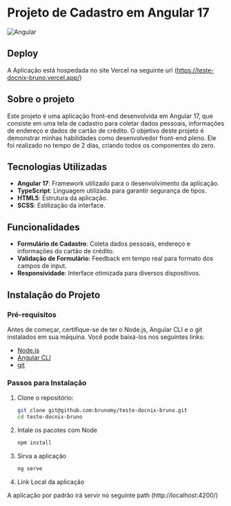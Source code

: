# Projeto de Cadastro em Angular 17 
![Angular](https://img.shields.io/badge/angular-%23DD0031.svg?style=for-the-badge&logo=angular&logoColor=white)
## Deploy

A Aplicação está hospedada no site Vercel na seguinte url (https://teste-docnix-bruno.vercel.app/)

## Sobre o projeto

Este projeto é uma aplicação front-end desenvolvida em Angular 17, que consiste em uma tela de cadastro para coletar dados pessoais, informações de endereço e dados de cartão de crédito. O objetivo deste projeto é demonstrar minhas habilidades como desenvolvedor front-end pleno. Ele foi realizado no tempo de 2 dias, criando todos os componentes do zero.

## Tecnologias Utilizadas

- **Angular 17**: Framework utilizado para o desenvolvimento da aplicação.
- **TypeScript**: Linguagem utilizada para garantir segurança de tipos.
- **HTML5**: Estrutura da aplicação.
- **SCSS**: Estilização da interface.

## Funcionalidades

- **Formulário de Cadastro**: Coleta dados pessoais, endereço e informações do cartão de crédito.
- **Validação de Formulário**: Feedback em tempo real para formato dos campos de input.
- **Responsividade**: Interface otimizada para diversos dispositivos.

## Instalação do Projeto

### Pré-requisitos

Antes de começar, certifique-se de ter o Node.js, Angular CLI e o git instalados em sua máquina. Você pode baixá-los nos seguintes links:

- [Node.js](https://nodejs.org/)
- [Angular CLI](https://angular.io/cli)
- [git](https://git-scm.com/book/pt-br/v2/Come%C3%A7ando-Instalando-o-Git)

### Passos para Instalação

1. Clone o repositório:

   ```bash
   git clone git@github.com:brunomy/teste-docnix-bruno.git
   cd teste-docnix-bruno
   ```
2. Intale os pacotes com Node

   ```bash
   npm install
   ```

3. Sirva a aplicação

   ```bash
   ng serve
   ```

4. Link Local da aplicação

A aplicação por padrão irá servir no seguinte path (http://localhost:4200/)


